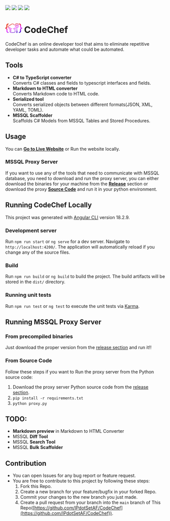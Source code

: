
<p align=left>
    <img src="https://img.shields.io/github/v/release/IPdotSetAF/CodeChef"/>
    <img src="https://img.shields.io/github/release-date/IPdotSetAF/CodeChef"/>
    <img src="https://img.shields.io/github/last-commit/IPdotSetAF/CodeChef"/>
    <img src="https://img.shields.io/github/license/IPdotSetAF/CodeChef"/>
</p>

# <img src="public/code-chef.svg" height="30"> CodeChef

CodeChef is an online developer tool that aims to eliminate repetitive developer tasks and automate what could be automated.

## Tools
- **C# to TypeScript converter**<br/>Converts C# classes and fields to typescript interfaces and fields.
- **Markdown to HTML converter**<br/>Converts Markdown code to HTML code.
- **Serialized tool**<br/>Converts serialized objects between different formats(JSON, XML, YAML, TOML).
- **MSSQL Scaffolder**<br/>Scaffolds C# Models from MSSQL Tables and Stored Procedures.

## Usage

You can [**Go to Live Website**](https://codechef.ipdotsetaf.ir) or Run the website locally.

### MSSQL Proxy Server

If you want to use any of the tools that need to communicate with MSSQL database, you need to download and run the proxy server, you can either download the binaries for your machine from the [**Release**](https://github.com/IPdotSetAF/CodeChef/releases) section or download the proxy [**Source Code**](https://github.com/IPdotSetAF/CodeChef/tree/main/CodeChefDatabaseProxy) and run it in your python environment.

## Running CodeChef Locally

This project was generated with [Angular CLI](https://github.com/angular/angular-cli) version 18.2.9.

### Development server

Run `npm run start` or `ng serve` for a dev server. Navigate to `http://localhost:4200/`. The application will automatically reload if you change any of the source files.

### Build

Run `npm run build` or `ng build` to build the project. The build artifacts will be stored in the `dist/` directory.

### Running unit tests

Run `npm run test` or `ng test` to execute the unit tests via [Karma](https://karma-runner.github.io).

## Running MSSQL Proxy Server

### From precompiled binaries
Just download the proper version from the [release section](https://github.com/IPdotSetAF/CodeChef/releases) and run it!!

### From Source Code
Follow these steps if you want to Run the proxy server from the Python source code: 
1. Download the proxy server Python source code from the [release section](https://github.com/IPdotSetAF/CodeChef/releases).
3. `pip install -r requirements.txt`
4. `python proxy.py`

## TODO:
- **Markdown preview** in Markdown to HTML Converter
- MSSQL **Diff Tool**
- MSSQL **Search Tool**
- MSSQL **Bulk Scaffolder**

## Contribution
- You can open Issues for any bug report or feature request.
- You are free to contribute to this project by following these steps:
   1. Fork this Repo.
   2. Create a new branch for your feature/bugfix in your forked Repo.
   3. Commit your changes to the new branch you just made.
   4. Create a pull request from your branch into the `main` branch of This Repo([https://github.com/IPdotSetAF/CodeChef](https://github.com/IPdotSetAF/CodeChef)).
